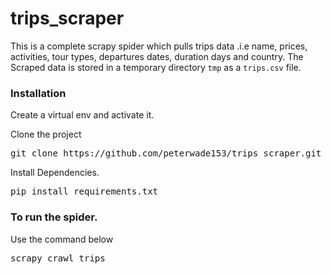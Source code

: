 # trips_scraper

This is a complete scrapy spider which pulls trips data .i.e name, prices, activities, tour types, departures dates, duration days and country.
The Scraped data is stored in a temporary directory `tmp` as a `trips.csv` file.

### Installation

Create a virtual env and activate it.

Clone the project
<pre>
git clone https://github.com/peterwade153/trips_scraper.git
</pre>

Install Dependencies.

<pre>
pip install requirements.txt
</pre>

### To run the spider.
Use the command below
<pre>
scrapy crawl trips
</pre>
